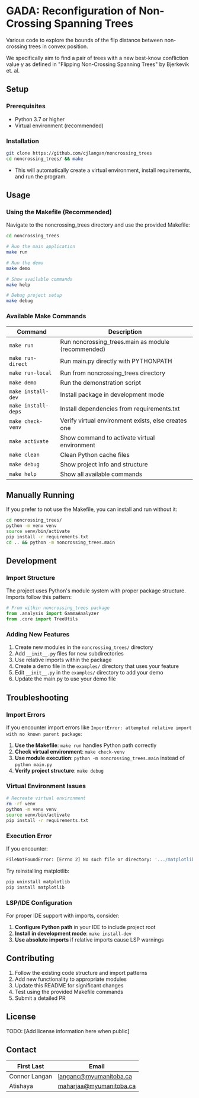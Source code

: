 # GADA: Reconfiguration of Non-Crossing Spanning Trees

Various code to explore the bounds of the flip distance between non-crossing trees in convex position.

We specifically aim to find a pair of trees with a new best-know confliction value $\gamma$ as defined in "Flipping Non-Crossing Spanning Trees" by Bjerkevik et. al.

## Setup

### Prerequisites
- Python 3.7 or higher
- Virtual environment (recommended)

### Installation

```bash
git clone https://github.com/cjlangan/noncrossing_trees
cd noncrossing_trees/ && make
```

- This will automatically create a virtual environment, install requirements, and run the program.

## Usage

### Using the Makefile (Recommended)

Navigate to the noncrossing_trees directory and use the provided Makefile:

```bash
cd noncrossing_trees

# Run the main application
make run

# Run the demo
make demo

# Show available commands
make help

# Debug project setup
make debug
```

### Available Make Commands

| Command | Description |
|---------|-------------|
| `make run` | Run noncrossing_trees.main as module (recommended) |
| `make run-direct` | Run main.py directly with PYTHONPATH |
| `make run-local` | Run from noncrossing_trees directory |
| `make demo` | Run the demonstration script |
| `make install-dev` | Install package in development mode |
| `make install-deps` | Install dependencies from requirements.txt |
| `make check-venv` | Verify virtual environment exists, else creates one |
| `make activate` | Show command to activate virtual environment |
| `make clean` | Clean Python cache files |
| `make debug` | Show project info and structure |
| `make help` | Show all available commands |


## Manually Running

If you prefer to not use the Makefile, you can install and run without it:

```bash
cd noncrossing_trees/
python -m venv venv
source venv/bin/activate
pip install -r requirements.txt
cd .. && python -m noncrossing_trees.main
```

## Development

### Import Structure

The project uses Python's module system with proper package structure. Imports follow this pattern:

```python
# From within noncrossing_trees package
from .analysis import GammaAnalyzer
from .core import TreeUtils
```

### Adding New Features

1. Create new modules in the `noncrossing_trees/` directory
2. Add `__init__.py` files for new subdirectories
3. Use relative imports within the package
4. Create a demo file in the `examples/` directory that uses your feature
5. Edit `__init__.py` in the `examples/` directory to add your demo
6. Update the main.py to use your demo file

## Troubleshooting

### Import Errors

If you encounter import errors like `ImportError: attempted relative import with no known parent package`:

1. **Use the Makefile**: `make run` handles Python path correctly
2. **Check virtual environment**: `make check-venv`
3. **Use module execution**: `python -m noncrossing_trees.main` instead of `python main.py`
4. **Verify project structure**: `make debug`

### Virtual Environment Issues

```bash
# Recreate virtual environment
rm -rf venv
python -m venv venv
source venv/bin/activate
pip install -r requirements.txt
```

### Execution Error

If you encounter: 

```bash
FileNotFoundError: [Errno 2] No such file or directory: '.../matplotlib/mpl-data/images/matplotlib.png'
```

Try reinstalling matplotlib: 

```bash
pip uninstall matplotlib
pip install matplotlib
```

### LSP/IDE Configuration

For proper IDE support with imports, consider:

1. **Configure Python path** in your IDE to include project root
2. **Install in development mode**: `make install-dev`
3. **Use absolute imports** if relative imports cause LSP warnings

## Contributing

1. Follow the existing code structure and import patterns
2. Add new functionality to appropriate modules
3. Update this README for significant changes
4. Test using the provided Makefile commands
5. Submit a detailed PR

## License

TODO: [Add license information here when public]

## Contact

First Last | Email 
---- | -----
Connor Langan | langanc@myumanitoba.ca
Atishaya | maharjaa@myumanitoba.ca
